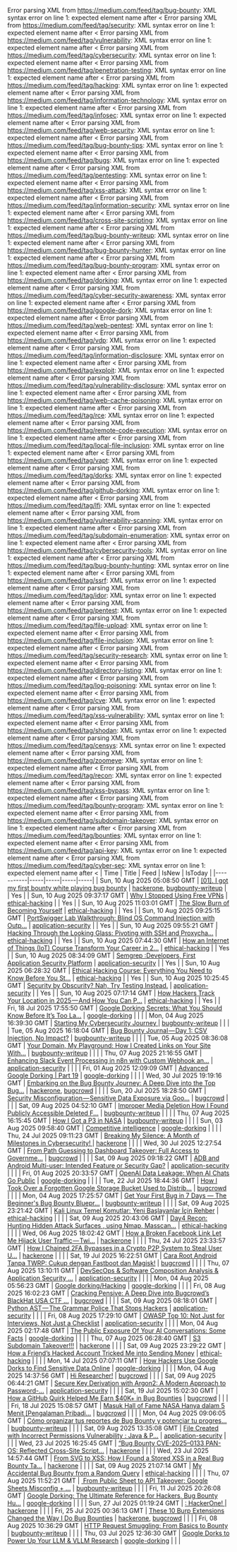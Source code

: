 Error parsing XML from https://medium.com/feed/tag/bug-bounty: XML syntax error on line 1: expected element name after <
Error parsing XML from https://medium.com/feed/tag/security: XML syntax error on line 1: expected element name after <
Error parsing XML from https://medium.com/feed/tag/vulnerability: XML syntax error on line 1: expected element name after <
Error parsing XML from https://medium.com/feed/tag/cybersecurity: XML syntax error on line 1: expected element name after <
Error parsing XML from https://medium.com/feed/tag/penetration-testing: XML syntax error on line 1: expected element name after <
Error parsing XML from https://medium.com/feed/tag/hacking: XML syntax error on line 1: expected element name after <
Error parsing XML from https://medium.com/feed/tag/information-technology: XML syntax error on line 1: expected element name after <
Error parsing XML from https://medium.com/feed/tag/infosec: XML syntax error on line 1: expected element name after <
Error parsing XML from https://medium.com/feed/tag/web-security: XML syntax error on line 1: expected element name after <
Error parsing XML from https://medium.com/feed/tag/bug-bounty-tips: XML syntax error on line 1: expected element name after <
Error parsing XML from https://medium.com/feed/tag/bugs: XML syntax error on line 1: expected element name after <
Error parsing XML from https://medium.com/feed/tag/pentesting: XML syntax error on line 1: expected element name after <
Error parsing XML from https://medium.com/feed/tag/xss-attack: XML syntax error on line 1: expected element name after <
Error parsing XML from https://medium.com/feed/tag/information-security: XML syntax error on line 1: expected element name after <
Error parsing XML from https://medium.com/feed/tag/cross-site-scripting: XML syntax error on line 1: expected element name after <
Error parsing XML from https://medium.com/feed/tag/bug-bounty-writeup: XML syntax error on line 1: expected element name after <
Error parsing XML from https://medium.com/feed/tag/bug-bounty-hunter: XML syntax error on line 1: expected element name after <
Error parsing XML from https://medium.com/feed/tag/bug-bounty-program: XML syntax error on line 1: expected element name after <
Error parsing XML from https://medium.com/feed/tag/dorking: XML syntax error on line 1: expected element name after <
Error parsing XML from https://medium.com/feed/tag/cyber-security-awareness: XML syntax error on line 1: expected element name after <
Error parsing XML from https://medium.com/feed/tag/google-dork: XML syntax error on line 1: expected element name after <
Error parsing XML from https://medium.com/feed/tag/web-pentest: XML syntax error on line 1: expected element name after <
Error parsing XML from https://medium.com/feed/tag/vdp: XML syntax error on line 1: expected element name after <
Error parsing XML from https://medium.com/feed/tag/information-disclosure: XML syntax error on line 1: expected element name after <
Error parsing XML from https://medium.com/feed/tag/exploit: XML syntax error on line 1: expected element name after <
Error parsing XML from https://medium.com/feed/tag/vulnerability-disclosure: XML syntax error on line 1: expected element name after <
Error parsing XML from https://medium.com/feed/tag/web-cache-poisoning: XML syntax error on line 1: expected element name after <
Error parsing XML from https://medium.com/feed/tag/rce: XML syntax error on line 1: expected element name after <
Error parsing XML from https://medium.com/feed/tag/remote-code-execution: XML syntax error on line 1: expected element name after <
Error parsing XML from https://medium.com/feed/tag/local-file-inclusion: XML syntax error on line 1: expected element name after <
Error parsing XML from https://medium.com/feed/tag/vapt: XML syntax error on line 1: expected element name after <
Error parsing XML from https://medium.com/feed/tag/dorks: XML syntax error on line 1: expected element name after <
Error parsing XML from https://medium.com/feed/tag/github-dorking: XML syntax error on line 1: expected element name after <
Error parsing XML from https://medium.com/feed/tag/lfi: XML syntax error on line 1: expected element name after <
Error parsing XML from https://medium.com/feed/tag/vulnerability-scanning: XML syntax error on line 1: expected element name after <
Error parsing XML from https://medium.com/feed/tag/subdomain-enumeration: XML syntax error on line 1: expected element name after <
Error parsing XML from https://medium.com/feed/tag/cybersecurity-tools: XML syntax error on line 1: expected element name after <
Error parsing XML from https://medium.com/feed/tag/bug-bounty-hunting: XML syntax error on line 1: expected element name after <
Error parsing XML from https://medium.com/feed/tag/ssrf: XML syntax error on line 1: expected element name after <
Error parsing XML from https://medium.com/feed/tag/idor: XML syntax error on line 1: expected element name after <
Error parsing XML from https://medium.com/feed/tag/pentest: XML syntax error on line 1: expected element name after <
Error parsing XML from https://medium.com/feed/tag/file-upload: XML syntax error on line 1: expected element name after <
Error parsing XML from https://medium.com/feed/tag/file-inclusion: XML syntax error on line 1: expected element name after <
Error parsing XML from https://medium.com/feed/tag/security-research: XML syntax error on line 1: expected element name after <
Error parsing XML from https://medium.com/feed/tag/directory-listing: XML syntax error on line 1: expected element name after <
Error parsing XML from https://medium.com/feed/tag/log-poisoning: XML syntax error on line 1: expected element name after <
Error parsing XML from https://medium.com/feed/tag/cve: XML syntax error on line 1: expected element name after <
Error parsing XML from https://medium.com/feed/tag/xss-vulnerability: XML syntax error on line 1: expected element name after <
Error parsing XML from https://medium.com/feed/tag/shodan: XML syntax error on line 1: expected element name after <
Error parsing XML from https://medium.com/feed/tag/censys: XML syntax error on line 1: expected element name after <
Error parsing XML from https://medium.com/feed/tag/zoomeye: XML syntax error on line 1: expected element name after <
Error parsing XML from https://medium.com/feed/tag/recon: XML syntax error on line 1: expected element name after <
Error parsing XML from https://medium.com/feed/tag/xss-bypass: XML syntax error on line 1: expected element name after <
Error parsing XML from https://medium.com/feed/tag/bounty-program: XML syntax error on line 1: expected element name after <
Error parsing XML from https://medium.com/feed/tag/subdomain-takeover: XML syntax error on line 1: expected element name after <
Error parsing XML from https://medium.com/feed/tag/bounties: XML syntax error on line 1: expected element name after <
Error parsing XML from https://medium.com/feed/tag/api-key: XML syntax error on line 1: expected element name after <
Error parsing XML from https://medium.com/feed/tag/cyber-sec: XML syntax error on line 1: expected element name after <
| Time | Title | Feed | IsNew | IsToday |
|-----------|-----|-----|-----|-----|
| Sun, 10 Aug 2025 05:08:50 GMT | [\[01\]. I got my first bounty white playing bug bounty](https://freedium.cfd/https://medium.com/p/52acfd9fbc0e) | [hackerone](https://medium.com/feed/tag/hackerone), [bugbounty-writeup](https://medium.com/feed/tag/bugbounty-writeup) |  | Yes |
| Sun, 10 Aug 2025 09:37:17 GMT | [Why I Stopped Using Free VPNs](https://freedium.cfd/https://medium.com/p/58d848a1c605) | [ethical-hacking](https://medium.com/feed/tag/ethical-hacking) |  | Yes |
| Sun, 10 Aug 2025 11:03:01 GMT | [The Slow Burn of Becoming Yourself](https://freedium.cfd/https://medium.com/p/d6fda19297ed) | [ethical-hacking](https://medium.com/feed/tag/ethical-hacking) |  | Yes |
| Sun, 10 Aug 2025 09:25:15 GMT | [PortSwigger Lab Walkthrough: Blind OS Command Injection with Outp...](https://freedium.cfd/https://medium.com/p/31b9d5afa1a1) | [application-security](https://medium.com/feed/tag/application-security) |  | Yes |
| Sun, 10 Aug 2025 09:55:21 GMT | [Hacking Through the Looking Glass: Pivoting with SSH and Proxycha...](https://freedium.cfd/https://medium.com/p/ea027db75bdd) | [ethical-hacking](https://medium.com/feed/tag/ethical-hacking) |  | Yes |
| Sun, 10 Aug 2025 07:44:30 GMT | [How an Internet of Things (IoT) Course Transform Your Career in 2...](https://freedium.cfd/https://medium.com/p/9dbee233307d) | [ethical-hacking](https://medium.com/feed/tag/ethical-hacking) |  | Yes |
| Sun, 10 Aug 2025 08:34:09 GMT | [Semgrep :Developers, First Application Security Platform](https://freedium.cfd/https://medium.com/p/2859f0d843f6) | [application-security](https://medium.com/feed/tag/application-security) |  | Yes |
| Sun, 10 Aug 2025 06:28:32 GMT | [Ethical Hacking Course: Everything You Need to Know Before You St...](https://freedium.cfd/https://medium.com/p/85550389d2c7) | [ethical-hacking](https://medium.com/feed/tag/ethical-hacking) |  | Yes |
| Sun, 10 Aug 2025 10:25:45 GMT | [Security by Obscurity? Nah, Try Testing Instead.](https://freedium.cfd/https://medium.com/p/9c248dc6b113) | [application-security](https://medium.com/feed/tag/application-security) |  | Yes |
| Sun, 10 Aug 2025 07:17:14 GMT | [How Hackers Track Your Location in 2025 — And How You Can P...](https://freedium.cfd/https://medium.com/p/61c8681d3dca) | [ethical-hacking](https://medium.com/feed/tag/ethical-hacking) |  | Yes |
| Fri, 18 Jul 2025 17:55:50 GMT | [Google Dorking Secrets: What You Should Know Before It’s Too La...](https://freedium.cfd/https://medium.com/p/925fbdf45715) | [google-dorking](https://medium.com/feed/tag/google-dorking) |  |  |
| Mon, 04 Aug 2025 16:39:30 GMT | [Starting My Cybersecurity Journey ](https://freedium.cfd/https://medium.com/p/eafb3d7ddfdc) | [bugbounty-writeup](https://medium.com/feed/tag/bugbounty-writeup) |  |  |
| Tue, 05 Aug 2025 16:18:04 GMT | [Bug Bounty Journal — Day 1: CSV Injection, No Impact?](https://freedium.cfd/https://medium.com/p/d5d74a079dac) | [bugbounty-writeup](https://medium.com/feed/tag/bugbounty-writeup) |  |  |
| Tue, 05 Aug 2025 08:36:08 GMT | [Your Domain, My Playground: How I Created Links on Your Site With...](https://freedium.cfd/https://medium.com/p/9a77b712ac31) | [bugbounty-writeup](https://medium.com/feed/tag/bugbounty-writeup) |  |  |
| Thu, 07 Aug 2025 21:16:55 GMT | [️Enhancing Slack Event Processing in n8n with Custom Webhook an...](https://freedium.cfd/https://medium.com/p/2a33f835701e) | [application-security](https://medium.com/feed/tag/application-security) |  |  |
| Fri, 01 Aug 2025 12:09:09 GMT | [Advanced Google Dorking \| Part 19](https://freedium.cfd/https://medium.com/p/a59ebfb3c775) | [google-dorking](https://medium.com/feed/tag/google-dorking) |  |  |
| Wed, 30 Jul 2025 19:19:16 GMT | [Embarking on the Bug Bounty Journey: A Deep Dive into the Top Bug...](https://freedium.cfd/https://medium.com/p/8d62a14cd2a6) | [hackerone](https://medium.com/feed/tag/hackerone), [bugcrowd](https://medium.com/feed/tag/bugcrowd) |  |  |
| Sun, 20 Jul 2025 18:28:50 GMT | [Security Misconfiguration — Sensitive Data Exposure via Goo...](https://freedium.cfd/https://medium.com/p/63da5dc83f67) | [bugcrowd](https://medium.com/feed/tag/bugcrowd) |  |  |
| Sat, 09 Aug 2025 04:52:10 GMT | [Improper Media Deletion How I Found Publicly Accessible Deleted F...](https://freedium.cfd/https://medium.com/p/391c4cdac844) | [bugbounty-writeup](https://medium.com/feed/tag/bugbounty-writeup) |  |  |
| Thu, 07 Aug 2025 16:15:45 GMT | [How I Got a P3 in NASA](https://freedium.cfd/https://medium.com/p/5d98f07d888f) | [bugbounty-writeup](https://medium.com/feed/tag/bugbounty-writeup) |  |  |
| Sun, 03 Aug 2025 09:58:40 GMT | [Competitive intelligence](https://freedium.cfd/https://medium.com/p/63986c6f9aaa) | [google-dorking](https://medium.com/feed/tag/google-dorking) |  |  |
| Thu, 24 Jul 2025 09:11:23 GMT | [ Breaking My Silence: A Month of Milestones in Cybersecurity! ](https://freedium.cfd/https://medium.com/p/ef831aabe670) | [hackerone](https://medium.com/feed/tag/hackerone) |  |  |
| Wed, 30 Jul 2025 12:27:54 GMT | [From Path Guessing to Dashboard Takeover: Full Access to Governme...](https://freedium.cfd/https://medium.com/p/a4c048fc05bb) | [bugcrowd](https://medium.com/feed/tag/bugcrowd) |  |  |
| Sat, 09 Aug 2025 09:18:22 GMT | [ADB and Android Multi-user: Intended Feature or Security Gap?](https://freedium.cfd/https://medium.com/p/d357980978ce) | [application-security](https://medium.com/feed/tag/application-security) |  |  |
| Fri, 01 Aug 2025 20:33:57 GMT | [OpenAI Data Leakage: When AI Chats Go Public](https://freedium.cfd/https://medium.com/p/d3e07c680a10) | [google-dorking](https://medium.com/feed/tag/google-dorking) |  |  |
| Tue, 22 Jul 2025 18:44:36 GMT | [How I Took Over a Forgotten Google Storage Bucket Used to Distrib...](https://freedium.cfd/https://medium.com/p/374ae959179f) | [bugcrowd](https://medium.com/feed/tag/bugcrowd) |  |  |
| Mon, 04 Aug 2025 17:25:57 GMT | [Get Your First Bug in 7 Days — The Beginner's Bug Bounty Bluepr...](https://freedium.cfd/https://medium.com/p/865d2be6f9bb) | [bugbounty-writeup](https://medium.com/feed/tag/bugbounty-writeup) |  |  |
| Sat, 09 Aug 2025 23:21:42 GMT | [Kali Linux Temel Komutlar: Yeni Başlayanlar İçin Rehber](https://freedium.cfd/https://medium.com/p/ed7f3479bf7e) | [ethical-hacking](https://medium.com/feed/tag/ethical-hacking) |  |  |
| Sat, 09 Aug 2025 20:43:06 GMT | [Day4 Recon: Hunting Hidden Attack Surfaces , using Nmap, Masscan...](https://freedium.cfd/https://medium.com/p/c623de2fcdf6) | [ethical-hacking](https://medium.com/feed/tag/ethical-hacking) |  |  |
| Wed, 06 Aug 2025 18:02:42 GMT | [How a Broken Facebook Link Let Me Hijack User Traffic — Twi...](https://freedium.cfd/https://medium.com/p/79caa1710f6c) | [hackerone](https://medium.com/feed/tag/hackerone) |  |  |
| Thu, 24 Jul 2025 23:33:57 GMT | [How I Chained 2FA Bypasses in a Crypto P2P System to Steal User U...](https://freedium.cfd/https://medium.com/p/ed68ee078998) | [hackerone](https://medium.com/feed/tag/hackerone) |  |  |
| Sat, 19 Jul 2025 16:22:51 GMT | [Cara Root Android Tanpa TWRP: Cukup dengan Fastboot dan Magisk!](https://freedium.cfd/https://medium.com/p/6465c44436b0) | [bugcrowd](https://medium.com/feed/tag/bugcrowd) |  |  |
| Thu, 07 Aug 2025 13:10:11 GMT | [DevSecOps & Software Composition Analysis & Application Security ...](https://freedium.cfd/https://medium.com/p/40caef656be4) | [application-security](https://medium.com/feed/tag/application-security) |  |  |
| Mon, 04 Aug 2025 05:56:23 GMT | [Google dorking/Hacking](https://freedium.cfd/https://medium.com/p/b4251a8b7a8f) | [google-dorking](https://medium.com/feed/tag/google-dorking) |  |  |
| Fri, 08 Aug 2025 16:02:23 GMT | [Cracking Pensive: A Deep Dive into Bugcrowd’s BlackHat USA CTF ...](https://freedium.cfd/https://medium.com/p/b23457359562) | [bugcrowd](https://medium.com/feed/tag/bugcrowd) |  |  |
| Sat, 09 Aug 2025 08:18:01 GMT | [Python AST — The Grammar Police That Stops Hackers](https://freedium.cfd/https://medium.com/p/7f650f954daf) | [application-security](https://medium.com/feed/tag/application-security) |  |  |
| Fri, 08 Aug 2025 17:29:10 GMT | [OWASP Top 10: Not Just for Interviews, Not Just a Checklist](https://freedium.cfd/https://medium.com/p/211aa48c1678) | [application-security](https://medium.com/feed/tag/application-security) |  |  |
| Mon, 04 Aug 2025 02:17:48 GMT | [The Public Exposure Of Your AI Conversations: Some Facts](https://freedium.cfd/https://medium.com/p/03ca20c1ba53) | [google-dorking](https://medium.com/feed/tag/google-dorking) |  |  |
| Thu, 07 Aug 2025 06:28:40 GMT | [S3 Subdomain Takeover!!!](https://freedium.cfd/https://medium.com/p/0e2b1bba25f4) | [hackerone](https://medium.com/feed/tag/hackerone) |  |  |
| Sat, 09 Aug 2025 23:29:22 GMT | [How a Friend’s Hacked Account Tricked Me into Sending Money](https://freedium.cfd/https://medium.com/p/a55043921316) | [ethical-hacking](https://medium.com/feed/tag/ethical-hacking) |  |  |
| Mon, 14 Jul 2025 07:07:11 GMT | [How Hackers Use Google Dorks to Find Sensitive Data Online](https://freedium.cfd/https://medium.com/p/5231f229c92b) | [google-dorking](https://medium.com/feed/tag/google-dorking) |  |  |
| Mon, 04 Aug 2025 14:37:56 GMT | [Hi Researcher!](https://freedium.cfd/https://medium.com/p/d57ddfa29ddd) | [bugcrowd](https://medium.com/feed/tag/bugcrowd) |  |  |
| Sat, 09 Aug 2025 06:44:21 GMT | [Secure Key Derivation with Argon2: A Modern Approach to Password-...](https://freedium.cfd/https://medium.com/p/ba18e762fc25) | [application-security](https://medium.com/feed/tag/application-security) |  |  |
| Sat, 19 Jul 2025 15:02:30 GMT | [How a GitHub Quirk Helped Me Earn $40K+ in Bug Bounties](https://freedium.cfd/https://medium.com/p/8efa66b8771f) | [bugcrowd](https://medium.com/feed/tag/bugcrowd) |  |  |
| Fri, 18 Jul 2025 15:08:57 GMT | [Masuk Hall of Fame NASA Hanya dalam 5 Menit \[Pengalaman Pribadi\...](https://freedium.cfd/https://medium.com/p/3235f7eec2e2) | [bugcrowd](https://medium.com/feed/tag/bugcrowd) |  |  |
| Mon, 04 Aug 2025 09:06:05 GMT | [Cómo organizar tus reportes de Bug Bounty y potenciar tu progres...](https://freedium.cfd/https://medium.com/p/3dbe3a043828) | [bugbounty-writeup](https://medium.com/feed/tag/bugbounty-writeup) |  |  |
| Sat, 09 Aug 2025 13:35:08 GMT | [File Created with Incorrect Permissions Vulnerability : Java & P...](https://freedium.cfd/https://medium.com/p/b1f7d88c8187) | [application-security](https://medium.com/feed/tag/application-security) |  |  |
| Wed, 23 Jul 2025 16:25:45 GMT | [“Bug Bounty CVE-2025–0133 PAN-OS: Reflected Cross-Site Script...](https://freedium.cfd/https://medium.com/p/79832916cfcd) | [hackerone](https://medium.com/feed/tag/hackerone) |  |  |
| Wed, 23 Jul 2025 14:57:44 GMT | [From SVG to XSS: How I Found a Stored XSS in a Real Bug Bounty Ta...](https://freedium.cfd/https://medium.com/p/8fd923da78eb) | [hackerone](https://medium.com/feed/tag/hackerone) |  |  |
| Sat, 09 Aug 2025 21:07:14 GMT | [My Accidental Bug Bounty from a Random Query](https://freedium.cfd/https://medium.com/p/b8ae134158ed) | [ethical-hacking](https://medium.com/feed/tag/ethical-hacking) |  |  |
| Thu, 07 Aug 2025 11:52:21 GMT | [️ From Public Sheet to API Takeover: Google Sheets Misconfig + ...](https://freedium.cfd/https://medium.com/p/2dc13e235236) | [bugbounty-writeup](https://medium.com/feed/tag/bugbounty-writeup) |  |  |
| Fri, 11 Jul 2025 20:26:08 GMT | [Google Dorking: The Ultimate Reference for Hackers, Bug Bounty Hu...](https://freedium.cfd/https://medium.com/p/160717838e78) | [google-dorking](https://medium.com/feed/tag/google-dorking) |  |  |
| Sun, 27 Jul 2025 01:19:24 GMT | [  :     HackerOne! ](https://freedium.cfd/https://medium.com/p/19b7aeaf7c6a) | [hackerone](https://medium.com/feed/tag/hackerone) |  |  |
| Fri, 25 Jul 2025 00:36:13 GMT | [These 10 Burp Extensions Changed the Way I Do Bug Bounties](https://freedium.cfd/https://medium.com/p/54daf5b08b15) | [hackerone](https://medium.com/feed/tag/hackerone), [bugcrowd](https://medium.com/feed/tag/bugcrowd) |  |  |
| Fri, 08 Aug 2025 10:36:29 GMT | [HTTP Request Smuggling: From Basics to Bounty](https://freedium.cfd/https://medium.com/p/4a799f2e18c2) | [bugbounty-writeup](https://medium.com/feed/tag/bugbounty-writeup) |  |  |
| Thu, 03 Jul 2025 12:36:30 GMT | [Google Dorks to Power Up Your LLM & VLLM Research](https://freedium.cfd/https://medium.com/p/70489040fb76) | [google-dorking](https://medium.com/feed/tag/google-dorking) |  |  |
